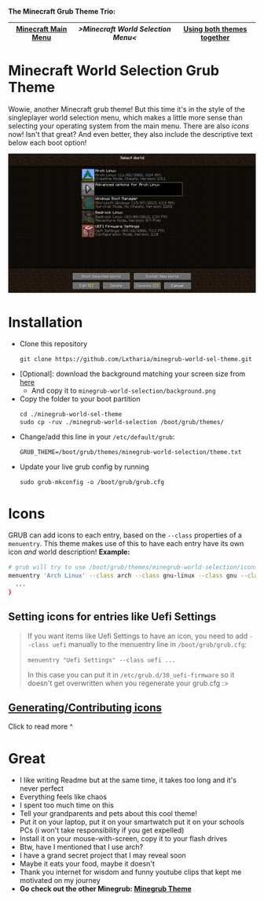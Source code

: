 **The Minecraft Grub Theme Trio:**

| [Minecraft Main Menu](https://github.com/Lxtharia/minegrub-theme) | *>Minecraft World Selection Menu<* | [Using both themes together](https://github.com/Lxtharia/double-minegrub-menu) |
| --- | --- | --- |

# Minecraft World Selection Grub Theme

Wowie, another Minecraft grub theme! But this time it's in the style of the singleplayer world selection menu, which makes a little more sense than selecting your operating system from the main menu.
There are also *icons* now! Isn't that great? And even better, they also include the descriptive text below each boot option!

![Minegrub Preview Screenshot](assets/theme-preview.png)

# Installation

- Clone this repository
  ```
  git clone https://github.com/Lxtharia/minegrub-world-sel-theme.git
  ```
- [Optional]: download the background matching your screen size from [here](https://github.com/Lxtharia/minegrub-world-sel-theme/tree/c2b188a982a9ab1c092ee275e1ad1a643427d581/background-sizes)
  - And copy it to `minegrub-world-selection/background.png`
- Copy the folder to your boot partition
  ```
  cd ./minegrub-world-sel-theme
  sudo cp -ruv ./minegrub-world-selection /boot/grub/themes/
  ```
- Change/add this line in your `/etc/default/grub`:
  ```
  GRUB_THEME=/boot/grub/themes/minegrub-world-selection/theme.txt
  ```
- Update your live grub config by running
  ```
  sudo grub-mkconfig -o /boot/grub/grub.cfg
  ```


# Icons

GRUB can add icons to each entry, based on the `--class` properties of a `menuentry`.
This theme makes use of this to have each entry have its own icon _and_ world description!
**Example:**
```bash
# grub will try to use /boot/grub/themes/minegrub-world-selection/icons/arch.png as the icon and falls back on  gnu-linux.png,  gnu.png  and  os.png
menuentry 'Arch Linux' --class arch --class gnu-linux --class gnu --class os $menuentry_id_option 'gnulinux-simple-somefunnyuuid' {
  ...
}
```

## Setting icons for entries like Uefi Settings

> If you want items like Uefi Settings to have an icon, you need to add `--class uefi` manually to the menuentry line in `/boot/grub/grub.cfg`:
>
>  `menuentry "Uefi Settings" --class uefi ...`
>
> In this case you can put it in `/etc/grub.d/30_uefi-firmware` so it doesn't get overwritten when you regenerate your grub.cfg :>


## [Generating/Contributing icons](icon-generator/README.md)

Click to read more ^

# Great

- I like writing Readme but at the same time, it takes too long and it's never perfect
- Everything feels like chaos
- I spent too much time on this
- Tell your grandparents and pets about this cool theme!
- Put it on your laptop, put it on your smartwatch put it on your schools PCs (i won't take responsibility if you get expelled)
- Install it on your mouse-with-screen, copy it to your flash drives
- Btw, have I mentioned that I use arch?
- I have a grand secret project that I may reveal soon
- Maybe it eats your food, maybe it doesn't
- Thank you internet for wisdom and funny youtube clips that kept me motivated on my journey
- **Go check out the other Minegrub: [Minegrub Theme](https://github.com/Lxtharia/minegrub-theme)**

